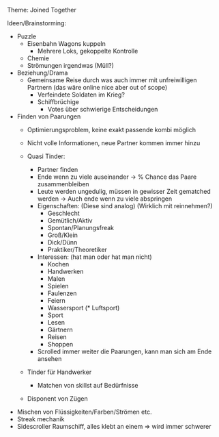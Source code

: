 Theme: Joined Together

Ideen/Brainstorming:
* Puzzle
    * Eisenbahn Wagons kuppeln
        * Mehrere Loks, gekoppelte Kontrolle
    * Chemie
    * Strömungen irgendwas (Müll?)
* Beziehung/Drama
    * Gemeinsame Reise durch was auch immer mit unfreiwilligen Partnern (das wäre online nice aber out of scope)
        * Verfeindete Soldaten im Krieg?
        * Schiffbrüchige
            * Votes über schwierige Entscheidungen
* Finden von Paarungen
    * Optimierungsproblem, keine exakt passende kombi möglich
    * Nicht volle Informationen, neue Partner kommen immer hinzu
    * Quasi Tinder:
        * Partner finden
        * Ende wenn zu viele auseinander -> % Chance das Paare zusammenbleiben
        * Leute werden ungedulig, müssen in gewisser Zeit gematched werden -> Auch ende wenn zu viele abspringen
        * Eigenschaften: (Diese sind analog) (Wirklich mit reinnehmen?)
            * Geschlecht
            * Gemütlich/Aktiv
            * Spontan/Planungsfreak
            * Groß/Klein
            * Dick/Dünn
            * Praktiker/Theoretiker
        * Interessen: (hat man oder hat man nicht)
            * Kochen
            * Handwerken
            * Malen
            * Spielen
            * Faulenzen
            * Feiern
            * Wassersport
            (* Luftsport)
            * Sport
            * Lesen
            * Gärtnern
            * Reisen
            * Shoppen
        * Scrolled immer weiter die Paarungen, kann man sich am Ende ansehen
    * Tinder für Handwerker
        * Matchen von skillst auf Bedürfnisse
            
    * Disponent von Zügen
* Mischen von Flüssigkeiten/Farben/Strömen etc.
* Streak mechanik
* Sidescroller Raumschiff, alles klebt an einem => wird immer schwerer
